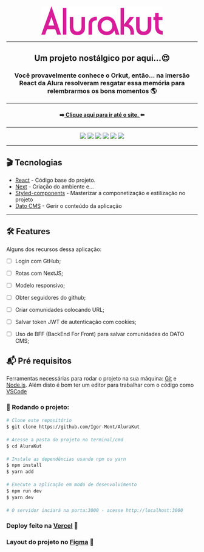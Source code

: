 <div align="center">
  <img width="320" src="./assets/logo.svg" />
</div>
<hr/>

<h2 align="center" >Um projeto nostálgico por aqui...😍 </h2>
<h3 align="center">Você provavelmente conhece o Orkut, então... na imersão React da Alura resolveram resgatar essa memória para relembrarmos os bons momentos 🌎</h3>
<hr />

<h4 align="center">➡️<a target="_blank" href="https://alurakut-zeta-pearl.vercel.app/"> Clique aqui para ir até o site. </a>⬅️</h4>
<hr/>

<div align="center">
<img src="https://img.shields.io/badge/npm-7.19.1-green" />
<img src="https://img.shields.io/badge/node-14.17.1-green" />
<img src="https://img.shields.io/badge/react-17.0.2-9cf" />
<img src="https://img.shields.io/badge/styledComponents-5.2.3-9cf" />
<img src="https://img.shields.io/badge/next-latest-blueviolet" />
<img src="https://img.shields.io/badge/DATO-CMS-blueviolet" />
</div>
<hr/>

<h2> 🎬 Tecnologias</h2>

<ul>
  <li><a target="_blank" href="https://reactjs.org/" >React</a> - Código base do projeto.</li>
  <li><a target="_blank" href="https://nextjs.org/" >Next</a> - Criação do ambiente e...</li>
  <li><a target="_blank" href="https://styled-components.com/" >Styled-components</a> - Masterizar a componetização e estilização no projeto</li>
  <li><a target="_blank" href="https://www.datocms.com/" >Dato CMS</a> - Gerir o conteúdo da aplicação</li>
</ul>
<hr/>

<h2> 🛠 Features</h2>

<p>Alguns dos recursos dessa aplicação:</p>

-   [ ] Login com GtHub;
-   [ ] Rotas com NextJS;
-   [ ] Modelo responsivo;
-   [ ] Obter seguidores do github;
-   [ ] Criar comunidades colocando URL;
-   [ ] Salvar token JWT de autenticação com cookies;
-   [ ] Uso de BFF (BackEnd For Front) para salvar comunidades do DATO CMS;



<h2> 📬 Pré requisitos</h2>

Ferramentas necessárias para rodar o projeto na sua máquina:
[Git](https://git-scm.com) e [Node.js](https://nodejs.org/en/). 
Além disto é bom ter um editor para trabalhar com o código como [VSCode](https://code.visualstudio.com/)

<h3> 🚩 Rodando o projeto:</h3>

```bash
# Clone este repositório
$ git clone https://github.com/Igor-Mont/AluraKut

# Acesse a pasta do projeto no terminal/cmd
$ cd AluraKut

# Instale as dependências usando npm ou yarn
$ npm install
$ yarn add

# Execute a aplicação em modo de desenvolvimento
$ npm run dev
$ yarn dev

# O servidor inciará na porta:3000 - acesse http://localhost:3000
```

<h3>Deploy feito na <a href="https://vercel.com/new?utm_source=github&utm_medium=readme&utm_campaign=next-example">Vercel</a> 🖤</h3>
<h3>Layout do projeto no <a href="https://www.figma.com/file/xHF0n0qxiE2rqjqAILiBUB/Alurakut?node-id=58%3A1484">Figma</a> 🤍</h3>

